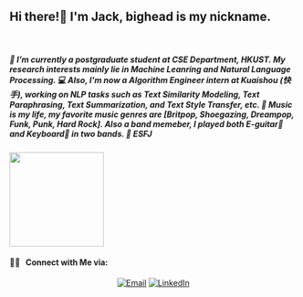 <h2> Hi there!👋  I'm Jack, bighead is my nickname.</h2>
<br/>

<h5> 
📖 I’m currently a postgraduate student at CSE Department, HKUST. My research interests mainly lie in Machine Leanring and Natural Language Processing.
💻 Also, I'm now a Algorithm Engineer intern at Kuaishou (快手), working on NLP tasks such as Text Similarity Modeling, Text Paraphrasing, Text Summarization, and Text Style Transfer, etc.
🎵 Music is my life, my favorite music genres are [Britpop, Shoegazing, Dreampop, Funk, Punk, Hard Rock]. Also a band memeber, I played both E-guitar🎸 and Keyboard🎹 in two bands.
🤔 ESFJ
</h5>

<a href="https://github.com/Jackthebighead">
  <img height="165em" src="https://github-readme-stats.vercel.app/api?username=Jackthebighead&theme=buefy&show_icons=true" align="middle"/>
</a>

<br/>

<h4> 🤝🏻 &nbsp; Connect with Me via:</h4>
<p align="center">
<a href="mailto:yanzheyuan23@sina.com"><img alt="Email" src="https://img.shields.io/badge/Email-yanzheyuan23@sina.com-blue?style=flat-square&logo=gmail"></a>
<a href="http://linkedin.com/in/yanzhe-yuan-103157191/"><img alt="LinkedIn" src="https://img.shields.io/badge/LinkedIn-YUAN%20Yanzhe-blue?style=flat-square&logo=linkedin"></a>
</p>
